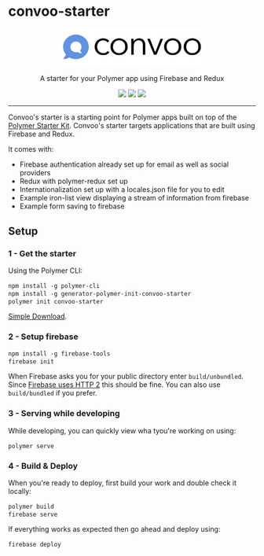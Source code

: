 # convoo-starter

<p align="center">
  <a href="https://convoo.me" target="_blank"><img alt="Convoo" src="Convoo.png" width="300"></a>
</p>

<p align="center">
A starter for your Polymer app using Firebase and Redux
</p>

<p align="center">
  <a href="http://waffle.io/convoo/roadmap" target="_blank"><img src="https://badge.waffle.io/convoo/roadmap.svg?label=In%20Progress&title=In%20Progress"></a>
  <a href="https://gitter.im/convoo/General" target="_blank"><img src="https://img.shields.io/badge/gitter-join%20chat-brightgreen.svg"></a>
  <a href="https://www.webcomponents.org/author/convoo" target="_blank"><img src="https://img.shields.io/badge/webcomponents.org-published-blue.svg"></a>
</p>

---


Convoo's starter is a starting point for Polymer apps built on top of the [Polymer Starter Kit](https://github.com/PolymerElements/polymer-starter-kit). Convoo's starter targets
applications that are built using Firebase and Redux.

It comes with:

* Firebase authentication already set up for email as well as social providers
* Redux with polymer-redux set up
* Internationalization set up with a locales.json file for you to edit
* Example iron-list view displaying a stream of information from firebase
* Example form saving to firebase

## Setup

### 1 - Get the starter

Using the Polymer CLI:

```
npm install -g polymer-cli
npm install -g generator-polymer-init-convoo-starter
polymer init convoo-starter
```

[Simple Download](https://github.com/convoo/convoo-starter/releases).

### 2 - Setup firebase

```
npm install -g firebase-tools
firebase init
```

When Firebase asks you for your public directory enter `build/unbundled`. Since [Firebase uses HTTP 2](https://firebase.googleblog.com/2016/09/http2-comes-to-firebase-hosting.html) this should be fine.
You can also use `build/bundled` if you prefer.

### 3 - Serving while developing

While developing, you can quickly view wha tyou're working on using:

```
polymer serve
```

### 4 - Build & Deploy

When you're ready to deploy, first build your work and double check it locally:

```
polymer build
firebase serve
```

If everything works as expected then go ahead and deploy using:

```
firebase deploy
```

